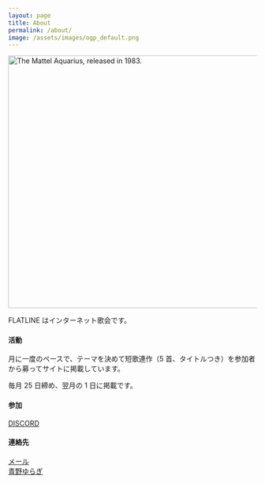 ```yaml
---
layout: page
title: About
permalink: /about/
image: /assets/images/ogp_default.png
---
```


<a title="OliverGalvin, CC0, via Wikimedia Commons" href="https://commons.wikimedia.org/wiki/File:Mattel-Aquarius-Computer-FL.png"><img width="512" alt="The Mattel Aquarius, released in 1983." src="https://upload.wikimedia.org/wikipedia/commons/thumb/4/4e/Mattel-Aquarius-Computer-FL.png/512px-Mattel-Aquarius-Computer-FL.png?20220915205735"></a>

FLATLINE はインターネット歌会です。

#### 活動

月に一度のペースで、テーマを決めて短歌連作（5 首、タイトルつき）を参加者から募ってサイトに掲載しています。

毎月 25 日締め、翌月の 1 日に掲載です。

#### 参加

<i class="fa-brands fa-discord"></i> [DISCORD](https://discord.gg/WyV2XHN6z2)

#### 連絡先

<i class="fa-regular fa-envelope"></i> [メール]({{site.baseurl}}/contact/)  
<i class="fa-brands fa-twitter"></i> [青野ゆらぎ](https://x.com/aonoyuragi)
